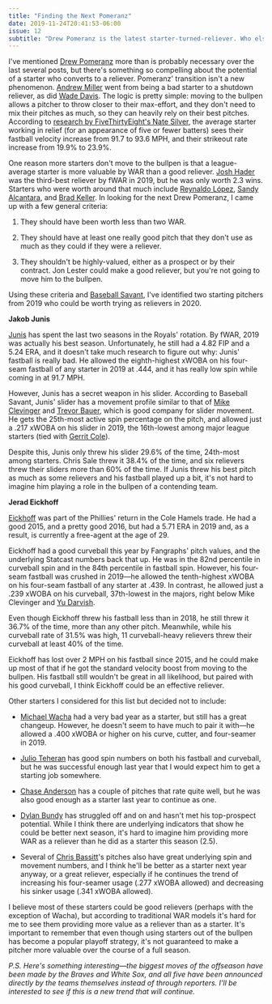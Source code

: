 ```yaml
---
title: "Finding the Next Pomeranz"
date: 2019-11-24T20:41:53-06:00
issue: 12
subtitle: "Drew Pomeranz is the latest starter-turned-reliever. Who else could benefit?"
---
```


I've mentioned [Drew Pomeranz](https://www.fangraphs.com/statss.aspx?playerid=11426&position=P) more than is probably necessary over the last several posts, but there's something so compelling about the potential of a starter who converts to a reliever. Pomeranz' transition isn't a new phenomenon. [Andrew Miller](https://www.fangraphs.com/statss.aspx?playerid=6785&position=P) went from being a bad starter to a shutdown reliever, as did [Wade Davis](https://www.fangraphs.com/statss.aspx?playerid=7441&position=P). The logic is pretty simple: moving to the bullpen allows a pitcher to throw closer to their max-effort, and they don't need to mix their pitches as much, so they can heavily rely on their best pitches. According to [research by FiveThirtyEight's Nate Silver](https://fivethirtyeight.com/features/relievers-have-broken-baseball-we-have-a-plan-to-fix-it/), the average starter working in relief (for an appearance of five or fewer batters) sees their fastball velocity increase from 91.7 to 93.6 MPH, and their strikeout rate increase from 19.9% to 23.9%.

One reason more starters don't move to the bullpen is that a league-average starter is more valuable by WAR than a good reliever. [Josh Hader](https://www.fangraphs.com/statss.aspx?playerid=14212&position=P) was the third-best reliever by fWAR in 2019, but he was only worth 2.3 wins. Starters who were worth around that much include [Reynaldo López](https://www.fangraphs.com/statss.aspx?playerid=16400&position=P), [Sandy Alcantara](https://www.fangraphs.com/statss.aspx?playerid=18684&position=P), and [Brad Keller](https://www.fangraphs.com/statss.aspx?playerid=15734&position=P). In looking for the next Drew Pomeranz, I came up with a few general criteria:

1. They should have been worth less than two WAR.

2. They should have at least one really good pitch that they don't use as much as they could if they were a reliever.

3. They shouldn't be highly-valued, either as a prospect or by their contract. Jon Lester could make a good reliever, but you're not going to move him to the bullpen.

Using these criteria and [Baseball Savant](http://baseballsavant.mlb.com), I've identified two starting pitchers from 2019 who could be worth trying as relievers in 2020. 

**Jakob Junis**

[Junis](https://www.fangraphs.com/statss.aspx?playerid=13619&position=P) has spent the last two seasons in the Royals' rotation. By fWAR, 2019 was actually his best season. Unfortunately, he still had a 4.82 FIP and a 5.24 ERA, and it doesn't take much research to figure out why: Junis' fastball is really bad. He allowed the eighth-highest xWOBA on his four-seam fastball of any starter in 2019 at .444, and it has really low spin while coming in at 91.7 MPH.

However, Junis has a secret weapon in his slider. According to Baseball Savant, Junis' slider has a movement profile similar to that of [Mike Clevinger](https://www.fangraphs.com/statss.aspx?playerid=12808&position=P) and [Trevor Bauer](https://www.fangraphs.com/statss.aspx?playerid=12703&position=P), which is good company for slider movement. He gets the 25th-most active spin percentage on the pitch, and allowed just a .217 xWOBA on his slider in 2019, the 16th-lowest among major league starters (tied with [Gerrit Cole](https://www.fangraphs.com/statss.aspx?playerid=13125&position=P)).

Despite this, Junis only threw his slider 29.6% of the time, 24th-most among starters. Chris Sale threw it 38.4% of the time, and six relievers threw their sliders more than 60% of the time. If Junis threw his best pitch as much as some relievers and his fastball played up a bit, it's not hard to imagine him playing a role in the bullpen of a contending team.

**Jerad Eickhoff**

[Eickhoff](https://www.fangraphs.com/statss.aspx?playerid=12664&position=P) was part of the Phillies' return in the Cole Hamels trade. He had a good 2015, and a pretty good 2016, but had a 5.71 ERA in 2019 and, as a result, is currently a free-agent at the age of 29.

Eickhoff had a good curveball this year by Fangraphs' pitch values, and the underlying Statcast numbers back that up. He was in the 82nd percentile in curveball spin and in the 84th percentile in fastball spin. However, his four-seam fastball was crushed in 2019—he allowed the tenth-highest xWOBA on his four-seam fastball of any starter at .439. In contrast, he allowed just a .239 xWOBA on his curveball, 37th-lowest in the majors, right below Mike Clevinger and [Yu Darvish](https://www.fangraphs.com/statss.aspx?playerid=13074&position=P).

Even though Eickhoff threw his fastball less than in 2018, he still threw it 36.7% of the time, more than any other pitch. Meanwhile, while his curveball rate of 31.5% was high, 11 curveball-heavy relievers threw their curveball at least 40% of the time.

Eickhoff has lost over 2 MPH on his fastball since 2015, and he could make up most of that if he got the standard velocity boost from moving to the bullpen. His fastball still wouldn't be great in all likelihood, but paired with his good curveball, I think Eickhoff could be an effective reliever.

Other starters I considered for this list but decided not to include:

* [Michael Wacha](https://www.fangraphs.com/statss.aspx?playerid=14078&position=P) had a very bad year as a starter, but still has a great changeup. However, he doesn't seem to have much to pair it with—he allowed a .400 xWOBA or higher on his curve, cutter, and four-seamer in 2019.

* [Julio Teheran](https://www.fangraphs.com/statss.aspx?playerid=6797&position=P) has good spin numbers on both his fastball and curveball, but he was successful enough last year that I would expect him to get a starting job somewhere.

* [Chase Anderson](https://www.fangraphs.com/statss.aspx?playerid=6895&position=P) has a couple of pitches that rate quite well, but he was also good enough as a starter last year to continue as one.

* [Dylan Bundy](https://www.fangraphs.com/statss.aspx?playerid=12917&position=P) has struggled off and on and hasn't met his top-prospect potential. While I think there are underlying indicators that show he could be better next season, it's hard to imagine him providing more WAR as a reliever than he did as a starter this season (2.5). 

* Several of [Chris Bassitt](https://www.fangraphs.com/statss.aspx?playerid=12304&position=P)'s pitches also have great underlying spin and movement numbers, and I think he'll be better as a starter next year anyway, or a great reliever, especially if he continues the trend of increasing his four-seamer usage (.277 xWOBA allowed) and decreasing his sinker usage (.341 xWOBA allowed).

I believe most of these starters could be good relievers (perhaps with the exception of Wacha), but according to traditional WAR models it's hard for me to see them providing more value as a reliever than as a starter. It's important to remember that even though using starters out of the bullpen has become a popular playoff strategy, it's not guaranteed to make a pitcher more valuable over the course of a full season.

_P.S. Here's something interesting—the biggest moves of the offseason have been made by the Braves and White Sox, and all five have been announced directly by the teams themselves instead of through reporters. I'll be interested to see if this is a new trend that will continue._